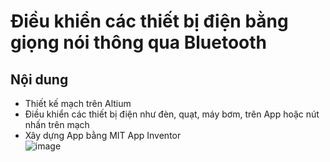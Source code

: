 # Điều khiển các thiết bị điện bằng giọng nói thông qua Bluetooth
## Nội dung
- Thiết kế mạch trên Altium  
- Điều khiển các thiết bị điện như đèn, quạt, máy bơm, trên App hoặc nút nhấn trên mạch  
- Xây dựng App bằng MIT App Inventor  
![image](https://github.com/user-attachments/assets/bf7028f7-2b9e-4f39-baf7-0df6fee388c7)

